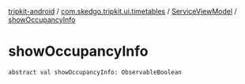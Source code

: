 [tripkit-android](../../index.md) / [com.skedgo.tripkit.ui.timetables](../index.md) / [ServiceViewModel](index.md) / [showOccupancyInfo](./show-occupancy-info.md)

# showOccupancyInfo

`abstract val showOccupancyInfo: ObservableBoolean`